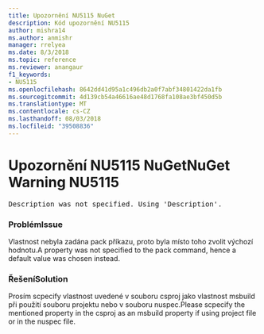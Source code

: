 ```yaml
---
title: Upozornění NU5115 NuGet
description: Kód upozornění NU5115
author: mishra14
ms.author: anmishr
manager: rrelyea
ms.date: 8/3/2018
ms.topic: reference
ms.reviewer: anangaur
f1_keywords:
- NU5115
ms.openlocfilehash: 8642dd41d95a1c496db2a0f7abf34801422da1fb
ms.sourcegitcommit: 4d139cb54a46616ae48d1768fa108ae3bf450d5b
ms.translationtype: MT
ms.contentlocale: cs-CZ
ms.lasthandoff: 08/03/2018
ms.locfileid: "39508836"
---
```

# <a name="nuget-warning-nu5115"></a><span data-ttu-id="a16aa-103">Upozornění NU5115 NuGet</span><span class="sxs-lookup"><span data-stu-id="a16aa-103">NuGet Warning NU5115</span></span>
<pre>Description was not specified. Using 'Description'.</pre>

### <a name="issue"></a><span data-ttu-id="a16aa-104">Problém</span><span class="sxs-lookup"><span data-stu-id="a16aa-104">Issue</span></span>

<span data-ttu-id="a16aa-105">Vlastnost nebyla zadána pack příkazu, proto byla místo toho zvolit výchozí hodnotu.</span><span class="sxs-lookup"><span data-stu-id="a16aa-105">A property was not specified to the pack command, hence a default value was chosen instead.</span></span>


### <a name="solution"></a><span data-ttu-id="a16aa-106">Řešení</span><span class="sxs-lookup"><span data-stu-id="a16aa-106">Solution</span></span>

<span data-ttu-id="a16aa-107">Prosím scpecify vlastnost uvedené v souboru csproj jako vlastnost msbuild při použití souboru projektu nebo v souboru nuspec.</span><span class="sxs-lookup"><span data-stu-id="a16aa-107">Please scpecify the mentioned property in the csproj as an msbuild property if using project file or in the nuspec file.</span></span>

